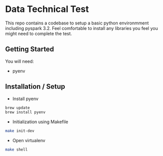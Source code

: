 # Data Technical Test

This repo contains a codebase to setup a basic python environmment including pyspark 3.2.
Feel comfortable to install any libraries you feel you might need to complete the test.

## Getting Started

You will need:

- pyenv

## Installation / Setup
- Install pyenv
```bash
brew update
brew install pyenv
```

- Initialization using Makefile
```bash
make init-dev
```

- Open virtualenv
```bash
make shell
```
